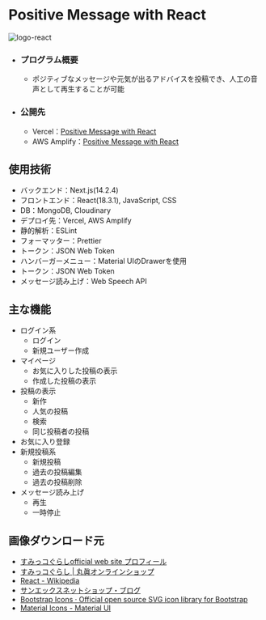 # Positive Message with React
![logo-react](https://github.com/beginerKosukeT/positiveMessageWithReact/assets/144611948/b16001ba-d424-425b-b0f1-5f9aec164a44)

- ### プログラム概要
  - ポジティブなメッセージや元気が出るアドバイスを投稿でき、人工の音声として再生することが可能

- ### 公開先
  - Vercel：<a href="https://positive-message-with-react.vercel.app/user/login">Positive Message with React</a>
  - AWS Amplify：<a href="https://main.dhuz3fbj2ockb.amplifyapp.com">Positive Message with React</a>

## 使用技術
- バックエンド：Next.js(14.2.4)
- フロントエンド：React(18.3.1), JavaScript, CSS
- DB：MongoDB, Cloudinary
- デプロイ先：Vercel, AWS Amplify
- 静的解析：ESLint
- フォーマッター：Prettier
- トークン：JSON Web Token
- ハンバーガーメニュー：Material UIのDrawerを使用
- トークン：JSON Web Token
- メッセージ読み上げ：Web Speech API

## 主な機能
- ログイン系
  - ログイン
  - 新規ユーザー作成
- マイページ
  - お気に入りした投稿の表示
  - 作成した投稿の表示
- 投稿の表示
  - 新作
  - 人気の投稿
  - 検索
  - 同じ投稿者の投稿
- お気に入り登録
- 新規投稿系
  - 新規投稿
  - 過去の投稿編集
  - 過去の投稿削除
- メッセージ読み上げ
  - 再生
  - 一時停止

## 画像ダウンロード元
- <a href="https://www.san-x.co.jp/sumikko/profile/">すみっコぐらしofficial web site プロフィール</a>
- <a href="https://sunheart-shop.com/c/gr1/san-x/sumikkogurashi"> すみっコぐらし | 丸眞オンラインショップ</a>
- <a href="https://ja.wikipedia.org/wiki/React"> React - Wikipedia</a>
- <a href="https://www.san-x.co.jp/blog/netshop/2017/10/facebook-7.html">サンエックスネットショップ・ブログ</a>
- <a href="https://icons.getbootstrap.jp">Bootstrap Icons · Official open source SVG icon library for Bootstrap</a>
- <a href="https://mui.com/material-ui/material-icons/">Material Icons - Material UI</a>

